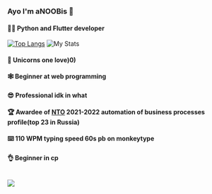 ### Ayo I'm aNOOBis 🦄
#### 🧑‍💻 Python and Flutter developer
[![Top Langs](https://github-readme-stats.vercel.app/api/top-langs/?username=anuraghazra&layout=compact)](https://github.com/anuraghazra/github-readme-stats)
  <img src="https://github-readme-stats.vercel.app/api?username=aNOOBisTheGod&show_icons=true&include_all_commits=true&show_icons=true&title_color=eebbae&icon_color=eebbae&text_color=16bb9a&bg_color=330e3b" alt="My Stats" />
 <br>
#### 🦄 Unicorns one love)0)<br>
#### 🕸️ Beginner at web programming<br>
#### 😎 Professional idk in what<br>
#### 🏆 Awardee of [NTO](https://ntcontest.ru/) 2021-2022 automation of business processes profile(top 23 in Russia)<br>
#### ⌨️ 110 WPM typing speed 60s pb on monkeytype
#### 👌 Beginner in cp<br><br>
<img src="https://www.codewars.com/users/aNOOBisTheGod/badges/large/" />

